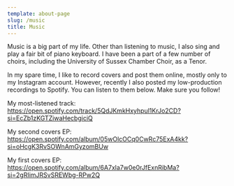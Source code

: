 ```yaml
---
template: about-page
slug: /music
title: Music
---
```


Music is a big part of my life. Other than listening to music, I also sing and play a fair bit of piano keyboard.
I have been a part of a few number of choirs, including the University of Sussex Chamber Choir, as a Tenor.

In my spare time, I like to record covers and post them online, mostly only to my Instagram account.
However, recently I also posted my low-production recordings to Spotify. You can listen to them below. Make sure you follow!

My most-listened track:
https://open.spotify.com/track/5QdJKmkHxyhpul1KrJo2CD?si=EcZb1zKGTZiwaHecbgiciQ

My second covers EP:
https://open.spotify.com/album/05wOlcOCq0CwRc75ExA4kk?si=oHcgK3RvSOWnAmGyzomBUw

My first covers EP:
https://open.spotify.com/album/6A7xla7w0e0rJfExnRibMa?si=2gRIimJRSvSREWbg-RPw2Q